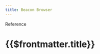 ```yaml
---
title: Beacon Browser
---
```


<TitleSpan>Reference</TitleSpan>

# {{$frontmatter.title}}

<VersionWarning/>

<beacons-browser2-BeaconList tag="main"/>
